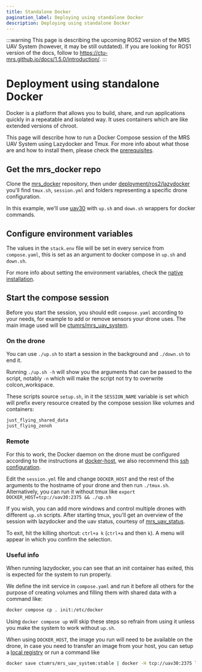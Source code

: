 ```yaml
---
title: Standalone Docker
pagination_label: Deploying using standalone Docker
description: Deploying using standalone Docker
---
```


:::warning
This page is describing the upcoming ROS2 version of the MRS UAV System (however, it may be still outdated). If you are looking for ROS1 version of the docs, follow to https://ctu-mrs.github.io/docs/1.5.0/introduction/.
:::

# Deployment using standalone Docker

Docker is a platform that allows you to build, share, and run applications quickly in a repeatable and isolated way. It uses containers which are like extended versions of chroot.

This page will describe how to run a Docker Compose session of the MRS UAV System using Lazydocker and Tmux. For more info about what those are and how to install them, please check the [prerequisites](https://ctu-mrs.github.io/docs/prerequisites/).

## Get the mrs_docker repo

Clone the [mrs_docker](https://github.com/ctu-mrs/mrs_docker) repository, then under [deployment/ros2/lazydocker](https://github.com/ctu-mrs/mrs_docker/tree/master/deployment/ros2/lazydocker) you'll find `tmux.sh`, `session.yml` and folders representing a specific drone configuration.

In this example, we'll use [uav30](https://github.com/ctu-mrs/mrs_docker/tree/master/deployment/ros2/lazydocker/uav30) with `up.sh` and `down.sh` wrappers for docker commands.

## Configure environment variables 

The values in the `stack.env` file will be set in every service from `compose.yaml`, this is set as an argument to docker compose in `up.sh` and `down.sh`.

For more info about setting the environment variables, check the [native installation](https://ctu-mrs.github.io/docs/deployment/native/bashrc_configuration#bashrc-for-a-real-uav).

## Start the compose session

Before you start the session, you should edit `compose.yaml` according to your needs, for example to add or remove sensors your drone uses. The main image used will be [ctumrs/mrs_uav_system](https://hub.docker.com/r/ctumrs/mrs_uav_system).

### On the drone

You can use `./up.sh` to start a session in the background and `./down.sh` to end it.

Running `./up.sh -h` will show you the arguments that can be passed to the script, notably `-n` which will make the script not try to overwrite colcon_workspace.

These scripts source `setup.sh`, in it the `SESSION_NAME` variable is set which will prefix every resource created by the compose session like volumes and containers:

```bash
just_flying_shared_data
just_flying_zenoh
```

### Remote

For this to work, the Docker daemon on the drone must be configured according to the instructions at [docker-host](https://ctu-mrs.github.io/docs/prerequisites/docker/docker-host), we also recommend this [ssh configuration](https://ctu-mrs.github.io/docs/prerequisites/ssh).

Edit the `session.yml` file and change `DOCKER_HOST` and the rest of the arguments to the hostname of your drone and then run `./tmux.sh`. Alternatively, you can run it without tmux like `export DOCKER_HOST=tcp://uav30:2375 && ./up.sh`

If you wish, you can add more windows and control multiple drones with different `up.sh` scripts. After starting tmux, you'll get an overview of the session with lazydocker and the uav status, courtesy of [mrs_uav_status](https://github.com/ctu-mrs/mrs_uav_status/tree/ros2).

To exit, hit the killing shortcut: `ctrl+a k` (`ctrl+a` and then `k`). A menu will appear in which you confirm the selection.

### Useful info

When running lazydocker, you can see that an init container has exited, this is expected for the system to run properly.

We define the init service in `compose.yaml` and run it before all others for the purpose of creating volumes and filling them with shared data with a command like:

```bash
docker compose cp . init:/etc/docker
```

Using `docker compose up` will skip these steps so refrain from using it unless you make the system to work without `up.sh`.

When using `DOCKER_HOST`, the image you run will need to be available on the drone, in case you need to transfer an image from your host, you can setup a [local registry](https://ctu-mrs.github.io/docs/prerequisites/docker/registries#using-a-local-docker-registry) or run a command like

```bash
docker save ctumrs/mrs_uav_system:stable | docker -H tcp://uav30:2375 load
```

